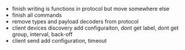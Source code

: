 - finish writing is<Packet> functions in protocol but move somewhere else
- finish all commands
- remove types and payload decoders from protocol
- client devices discovery add configuraiton, dont get label, dont get group, interval, back-off
- client send add configuration, timeout